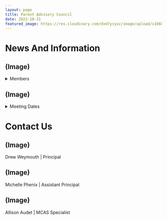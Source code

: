 ```yaml
---
layout: page
title: Parent Advisory Council
date: 2022-10-31
featured_image: https://res.cloudinary.com/dxm7ycyxz/image/upload/v1668016921/2022/04/julia-taubitz-FV-Jk0IAuhw-unsplash-1_equwxs.jpg
---
```


# News And Information


## (Image)
<details>
<summary>Members</summary>
<br>
Lorem ipsum dolor sit amet, consectetur adipiscing elit. Ut elit tellus, luctus nec ullamcorper mattis, pulvinar dapibus leo.
</details>


## (Image)
<details>
<summary>Meeting Dates</summary>
<br>
<p style="color:red;">Lorem ipsum dolor sit amet, consectetur adipiscing elit. Ut elit tellus, luctus nec ullamcorper mattis, pulvinar dapibus leo.</p>
</details>


# Contact Us

## (Image)
Drew Weymouth | Principal

## (Image)
Michelle Phenix | Assistant Principal

## (Image)
Allison Audet | MCAS Specialist